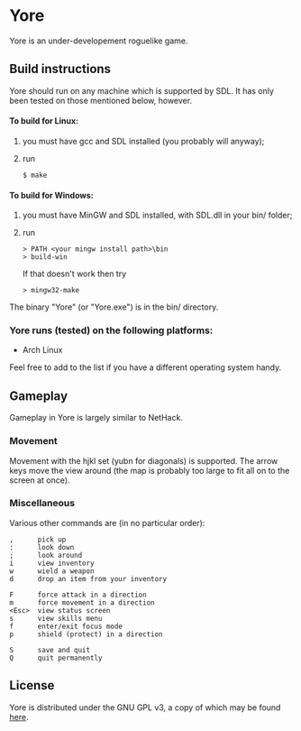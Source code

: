 # Yore

Yore is an under-developement roguelike game.

## Build instructions

Yore should run on any machine which is supported by SDL. It has only been tested on those mentioned below, however.

#### To build for Linux:

1.  you must have gcc and SDL installed (you probably will anyway);
2.  run

        $ make

#### To build for Windows:

1.  you must have MinGW and SDL installed, with SDL.dll in your bin/ folder;
2.  run

        > PATH <your mingw install path>\bin
        > build-win

    If that doesn't work then try

        > mingw32-make

The binary "Yore" (or "Yore.exe") is in the bin/ directory.

### Yore runs (tested) on the following platforms:

 *  Arch Linux

Feel free to add to the list if you have a different operating system handy.

## Gameplay

Gameplay in Yore is largely similar to NetHack. 

### Movement

Movement with the hjkl set (yubn for diagonals) is supported.
The arrow keys move the view around (the map is probably too large to fit all on to the screen at once).

### Miscellaneous

Various other commands are (in no particular order):
```
,      pick up
:      look down
;      look around
i      view inventory
w      wield a weapon
d      drop an item from your inventory

F      force attack in a direction
m      force movement in a direction
<Esc>  view status screen
s      view skills menu
f      enter/exit focus mode
p      shield (protect) in a direction

S      save and quit
Q      quit permanently
```

## License

Yore is distributed under the GNU GPL v3, a copy of which may be found [here](http://www.gnu.org/licenses/gpl.html).

